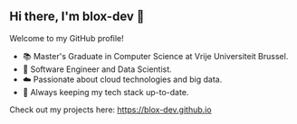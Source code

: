 ## Hi there, I'm blox-dev 👋

Welcome to my GitHub profile!

- 📚 Master's Graduate in Computer Science at Vrije Universiteit Brussel.
- 🔧 Software Engineer and Data Scientist.
- ☁️ Passionate about cloud technologies and big data.
- 🌱 Always keeping my tech stack up-to-date.

Check out my projects here: https://blox-dev.github.io

<!--
**blox-dev/blox-dev** is a ✨ _special_ ✨ repository because its `README.md` (this file) appears on your GitHub profile.

Here are some ideas to get you started:

- 🔭 I’m currently working on ...
- 🌱 I’m currently learning ...
- 👯 I’m looking to collaborate on ...
- 🤔 I’m looking for help with ...
- 💬 Ask me about ...
- 📫 How to reach me: ...
- 😄 Pronouns: ...
- ⚡ Fun fact: ...
-->
